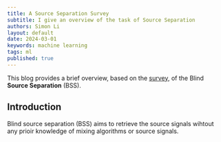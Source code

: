 ```yaml
---
title: A Source Separation Survey
subtitle: I give an overview of the task of Source Separation
authors: Simon Li
layout: default
date: 2024-03-01
keywords: machine learning
tags: ml
published: true
---
```


This blog provides a brief overview, based on the <a href='https://www.sciencedirect.com/science/article/pii/S0925231223010184'>survey</a>, of the Blind **Source Separation** (BSS).

## Introduction

Blind source separation (BSS) aims to retrieve the source signals wihtout any prioir knowledge of mixing algorithms or source signals. 